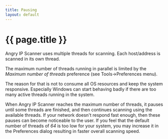 ```yaml
---
title: Pausing
layout: default
---
```


{{ page.title }}
================

Angry IP Scanner uses multiple threads for scanning. Each host/address is scanned in its own thread.

The maximum number of threads running in parallel is limited by the _Maximum number of threads_ preference (see Tools->Preferences menu).

The reason for that is not to consume all OS resources and keep the system responsive. Especially Windows can start behaving badly if there are too many active threads running in the system.

When Angry IP Scanner reaches the maximum number of threads, it pauses until some threads are finished, and then continues scanning using the available threads. If your network doesn't respond fast enough, then these pauses can become noticeable to the user. If you feel that the default number of threads of _64_ is too low for your system, you may increase it in the Preferences dialog resulting in faster overall scanning speed.
